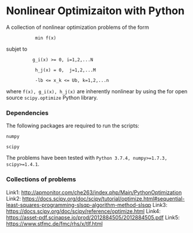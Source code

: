 # Nonlinear Optimizaiton with Python

A collection of nonlinear optimization problems of the form

``            min f(x)                ``

subjet to   

``           g_i(x) >= 0, i=1,2,...N  ``

``            h_j(x) = 0,  j=1,2,...M `` 

``            -lb <= x_k <= Ub, k=1,2,...n ``

where `f(x), g_i(x), h_j(x)` are inherently nonlinear by using the for open source `scipy.optimize` Python library.

### Dependencies
The following packages are required to run the scripts:

`numpy`

`scipy`

The problems have been tested with `Python 3.7.4, numpy>=1.7.3, scipy>=1.4.1`.

### Collections of problems

Link1: http://apmonitor.com/che263/index.php/Main/PythonOptimization
Link2: https://docs.scipy.org/doc/scipy/tutorial/optimize.html#sequential-least-squares-programming-slsqp-algorithm-method-slsqp
Link3: https://docs.scipy.org/doc/scipy/reference/optimize.html
Link4: https://asset-pdf.scinapse.io/prod/2012884505/2012884505.pdf 
Link5: https://www.stfmc.de/fmc/rhs/x/tlf.html
